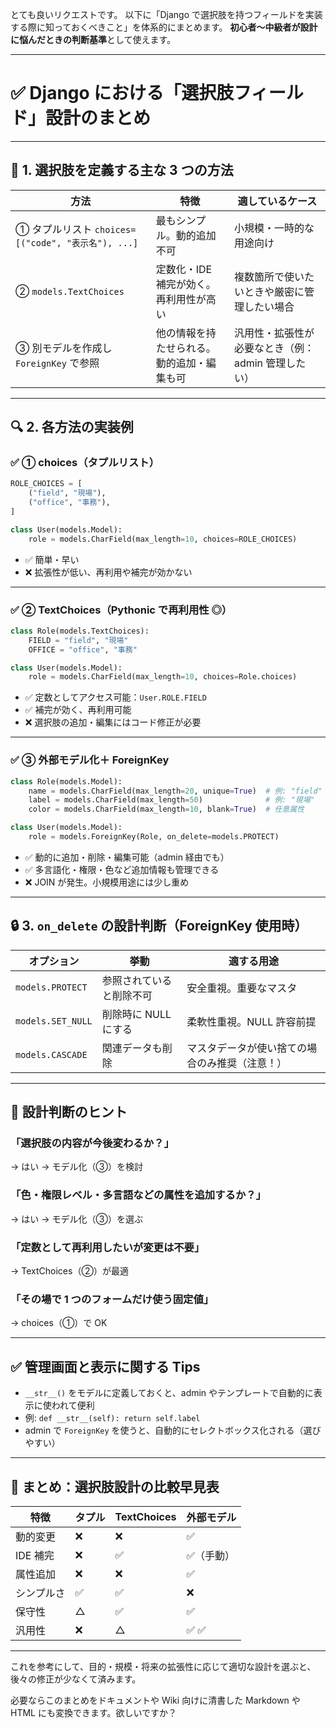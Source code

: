 とても良いリクエストです。
以下に「Django で選択肢を持つフィールドを実装する際に知っておくべきこと」を体系的にまとめます。
**初心者〜中級者が設計に悩んだときの判断基準**として使えます。

---

# ✅ Django における「選択肢フィールド」設計のまとめ

---

## 🧩 1. 選択肢を定義する主な 3 つの方法

| 方法                                               | 特徴                                       | 適しているケース                                   |
| -------------------------------------------------- | ------------------------------------------ | -------------------------------------------------- |
| ① タプルリスト `choices=[("code", "表示名"), ...]` | 最もシンプル。動的追加不可                 | 小規模・一時的な用途向け                           |
| ② `models.TextChoices`                             | 定数化・IDE 補完が効く。再利用性が高い     | 複数箇所で使いたいときや厳密に管理したい場合       |
| ③ 別モデルを作成し `ForeignKey` で参照             | 他の情報を持たせられる。動的追加・編集も可 | 汎用性・拡張性が必要なとき（例：admin 管理したい） |

---

## 🔍 2. 各方法の実装例

### ✅ ① choices（タプルリスト）

```python
ROLE_CHOICES = [
    ("field", "現場"),
    ("office", "事務"),
]

class User(models.Model):
    role = models.CharField(max_length=10, choices=ROLE_CHOICES)
```

- ✅ 簡単・早い
- ❌ 拡張性が低い、再利用や補完が効かない

---

### ✅ ② TextChoices（Pythonic で再利用性 ◎）

```python
class Role(models.TextChoices):
    FIELD = "field", "現場"
    OFFICE = "office", "事務"

class User(models.Model):
    role = models.CharField(max_length=10, choices=Role.choices)
```

- ✅ 定数としてアクセス可能：`User.ROLE.FIELD`
- ✅ 補完が効く、再利用可能
- ❌ 選択肢の追加・編集にはコード修正が必要

---

### ✅ ③ 外部モデル化＋ ForeignKey

```python
class Role(models.Model):
    name = models.CharField(max_length=20, unique=True)  # 例: "field"
    label = models.CharField(max_length=50)              # 例: "現場"
    color = models.CharField(max_length=10, blank=True)  # 任意属性

class User(models.Model):
    role = models.ForeignKey(Role, on_delete=models.PROTECT)
```

- ✅ 動的に追加・削除・編集可能（admin 経由でも）
- ✅ 多言語化・権限・色など追加情報も管理できる
- ❌ JOIN が発生。小規模用途には少し重め

---

## 🔒 3. `on_delete` の設計判断（ForeignKey 使用時）

| オプション        | 挙動                     | 適する用途                                     |
| ----------------- | ------------------------ | ---------------------------------------------- |
| `models.PROTECT`  | 参照されていると削除不可 | 安全重視。重要なマスタ                         |
| `models.SET_NULL` | 削除時に NULL にする     | 柔軟性重視。NULL 許容前提                      |
| `models.CASCADE`  | 関連データも削除         | マスタデータが使い捨ての場合のみ推奨（注意！） |

---

## 🧠 設計判断のヒント

### 「選択肢の内容が今後変わるか？」

→ はい → モデル化（③）を検討

### 「色・権限レベル・多言語などの属性を追加するか？」

→ はい → モデル化（③）を選ぶ

### 「定数として再利用したいが変更は不要」

→ TextChoices（②）が最適

### 「その場で 1 つのフォームだけ使う固定値」

→ choices（①）で OK

---

## ✅ 管理画面と表示に関する Tips

- `__str__()` をモデルに定義しておくと、admin やテンプレートで自動的に表示に使われて便利
- 例: `def __str__(self): return self.label`
- admin で `ForeignKey` を使うと、自動的にセレクトボックス化される（選びやすい）

---

## 🧭 まとめ：選択肢設計の比較早見表

| 特徴       | タプル | TextChoices | 外部モデル |
| ---------- | ------ | ----------- | ---------- |
| 動的変更   | ❌     | ❌          | ✅         |
| IDE 補完   | ❌     | ✅          | ✅（手動） |
| 属性追加   | ❌     | ❌          | ✅         |
| シンプルさ | ✅     | ✅          | ❌         |
| 保守性     | △      | ✅          | ✅         |
| 汎用性     | ❌     | △           | ✅ ✅      |

---

これを参考にして、目的・規模・将来の拡張性に応じて適切な設計を選ぶと、後々の修正が少なくて済みます。

必要ならこのまとめをドキュメントや Wiki 向けに清書した Markdown や HTML にも変換できます。欲しいですか？
